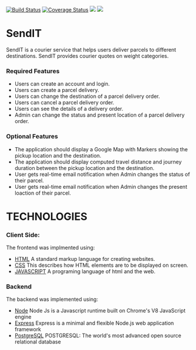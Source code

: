 [![Build Status](https://travis-ci.com/Kellswork/SendIT.svg?branch=development)](https://travis-ci.com/Kellswork/SendIT)
[![Coverage Status](https://coveralls.io/repos/github/Kellswork/SendIT/badge.svg?branch=development)](https://coveralls.io/github/Kellswork/SendIT?branch=development)
<a href="https://codeclimate.com/github/Kellswork/SendIT/maintainability"><img src="https://api.codeclimate.com/v1/badges/e92f2d54e0722d46be9c/maintainability" /></a>
<a href="https://codeclimate.com/github/Kellswork/SendIT/test_coverage"><img src="https://api.codeclimate.com/v1/badges/e92f2d54e0722d46be9c/test_coverage" /></a>
# SendIT

SendIT is a courier service that helps users deliver parcels to different destinations. SendIT provides courier quotes on weight categories.

### Required Features

- Users can create an account and login.
- Users can create a parcel delivery.
- Users can change the destination of a parcel delivery order.
- Users can cancel a parcel delivery order.
- Users can see the details of a delivery order.
- Admin can change the status and present location of a parcel delivery order.

### Optional Features

- The application should display a Google Map with Markers showing the pickup location and the destination.
- The application should display computed travel distance and journey duration between the pickup location and the destination.
- User gets real-time email notification when Admin changes the status of their parcel.
- User gets real-time email notification when Admin changes the present loaction of their parcel.

# TECHNOLOGIES

### Client Side:

The frontend was implmented using:

- [HTML]() A standard markup language for creating websites.
- [CSS]() This describes how HTML elements are to be displayed on screen.
- [JAVASCRIPT]() A programing language of html and the web.

### Backend
The backend was implemented using:

- [Node](https://nodejs.org/en/) Node Js is a Javascript runtime built on Chrome's V8 JavaScript engine
- [Express]() Express is a minimal and flexible Node.js web application framework
- [PostgreSQL]() POSTGRESQL: The world's most advanced open source relational database

